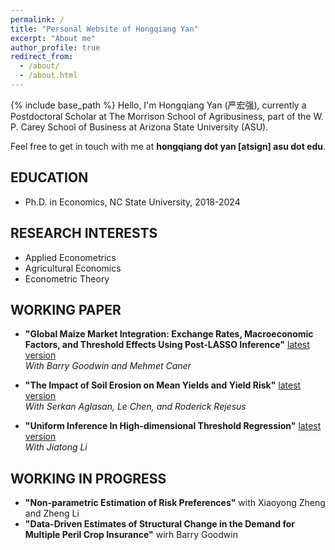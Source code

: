 ```yaml
---
permalink: /
title: "Personal Website of Hongqiang Yan"
excerpt: "About me"
author_profile: true
redirect_from: 
  - /about/
  - /about.html
---
```

{% include base_path %}
Hello, I'm Hongqiang Yan (严宏强), currently a Postdoctoral Scholar at The Morrison School of Agribusiness, part of the W. P. Carey School of Business at Arizona State University (ASU).

Feel free to get in touch with me at **hongqiang dot yan [atsign] asu dot edu**.



## EDUCATION
* Ph.D. in Economics, NC State University, 2018-2024
 
## RESEARCH INTERESTS
 * Applied Econometrics
 * Agricultural Economics
 * Econometric Theory
   
## WORKING PAPER
* __"Global Maize Market Integration: Exchange Rates, Macroeconomic Factors, and Threshold Effects Using Post-LASSO Inference"__ [latest version](https://hongqiangyan.github.io/files/Yan_Goodwin_Caner_Integration_Maize_Markets.pdf)  
  *With Barry Goodwin and Mehmet Caner*  

* __"The Impact of Soil Erosion on Mean Yields and Yield Risk"__ [latest version](https://hongqiangyan.github.io/files/Yan_Aglasan_Chen_Rejesus_Erosion_Yield.pdf)  
  *With Serkan Aglasan, Le Chen, and Roderick Rejesus*  
* __"Uniform Inference In High-dimensional Threshold Regression"__ [latest version](https://hongqiangyan.github.io/files/Li_Yan_LASSO_Threshold.pdf)  
  *With Jiatong Li*
  
## WORKING IN PROGRESS
* __"Non-parametric Estimation of Risk Preferences"__ with Xiaoyong Zheng and Zheng Li
* __"Data-Driven Estimates of Structural Change in the Demand for Multiple Peril Crop Insurance"__ wirh Barry Goodwin
